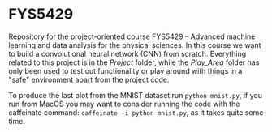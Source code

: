 # FYS5429

Repository for the project-oriented course FYS5429 – Advanced machine learning and data analysis for the physical sciences.
In this course we want to build a convolutional neural network (CNN) from scratch. Everything related to this project is in the *Project* folder, while the *Play_Area* folder has only been used to test out functionality or play around with things in a "safe" environment apart from the project code.

To produce the last plot from the MNIST dataset run `python mnist.py`, if you run from MacOS you may want to consider running the code with the caffeinate command: `caffeinate -i python mnist.py`, as it takes quite some time.
